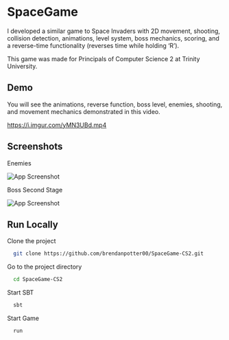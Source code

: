 
# SpaceGame

I developed a similar game to Space Invaders with 2D movement, shooting, collision detection, animations, level system, boss mechanics, 
scoring, and a reverse-time functionality (reverses time while holding ‘R’).

This game was made for Principals of Computer Science 2 at Trinity University.

## Demo

You will see the animations, reverse function, boss level, enemies, shooting, and movement mechanics demonstrated in this video.

https://i.imgur.com/yMN3UBd.mp4

## Screenshots

Enemies

![App Screenshot](https://i.imgur.com/BL6gBBq.png)

Boss Second Stage

![App Screenshot](https://i.imgur.com/LIlyv69.png)


## Run Locally

Clone the project

```bash
  git clone https://github.com/brendanpotter00/SpaceGame-CS2.git
```

Go to the project directory

```bash
  cd SpaceGame-CS2
```

Start SBT

```bash
  sbt
```

Start Game

```bash
  run
```

  
